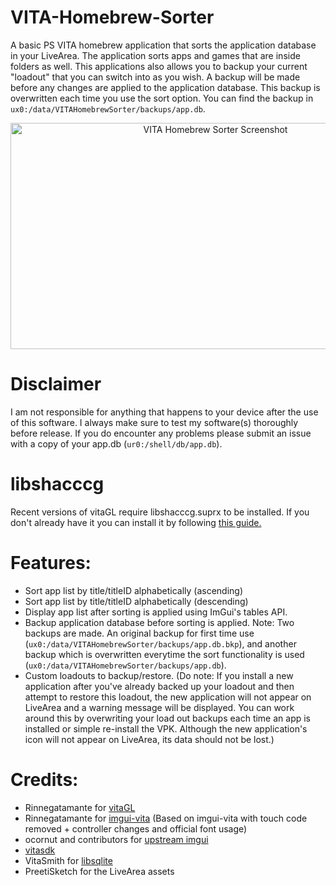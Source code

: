 # VITA-Homebrew-Sorter

A basic PS VITA homebrew application that sorts the application database in your LiveArea. The application sorts apps and games that are inside folders as well. This applications also allows you to backup your current "loadout" that you can switch into as you wish. A backup will be made before any changes are applied to the application database. This backup is overwritten each time you use the sort option. You can find the backup in `ux0:/data/VITAHomebrewSorter/backups/app.db`. 

<p align="center">
<img src="https://i.imgur.com/iPiawoM.png" alt="VITA Homebrew Sorter Screenshot" width="640" height="362"/>
</p>

# Disclaimer
I am not responsible for anything that happens to your device after the use of this software. I always make sure to test my software(s) thoroughly before release. If you do encounter any problems please submit an issue with a copy of your app.db (`ur0:/shell/db/app.db`).

# libshacccg
Recent versions of vitaGL require libshacccg.suprx to be installed. If you don't already have it you can install it by following [this guide.](https://samilops2.gitbook.io/vita-troubleshooting-guide/shader-compiler/extract-libshacccg.suprx)


# Features:
- Sort app list by title/titleID alphabetically (ascending)
- Sort app list by title/titleID alphabetically (descending)
- Display app list after sorting is applied using ImGui's tables API.
- Backup application database before sorting is applied. Note: Two backups are made. An original backup for first time use (`ux0:/data/VITAHomebrewSorter/backups/app.db.bkp`), and another backup which is overwritten everytime the sort functionality is used (`ux0:/data/VITAHomebrewSorter/backups/app.db`).
- Custom loadouts to backup/restore. (Do note: If you install a new application after you've already backed up your loadout and then attempt to restore this loadout, the new application will not appear on LiveArea and a warning message will be displayed. You can work around this by overwriting your load out backups each time an app is installed or simple re-install the VPK. Although the new application's icon will not appear on LiveArea, its data should not be lost.)

# Credits:
- Rinnegatamante for [vitaGL](https://github.com/Rinnegatamante/vitaGL)
- Rinnegatamante for [imgui-vita](https://github.com/Rinnegatamante/imgui-vita) (Based on imgui-vita with touch code removed + controller changes and official font usage)
- ocornut and contributors for [upstream imgui](https://github.com/ocornut/imgui)
- [vitasdk](https://github.com/vitasdk)
- VitaSmith for [libsqlite](https://github.com/VitaSmith/libsqlite)
- PreetiSketch for the LiveArea assets
